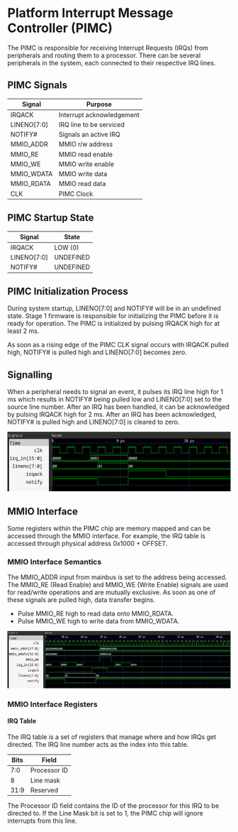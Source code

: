 # Platform Interrupt Message Controller (PIMC)

The PIMC is responsible for receiving Interrupt Requests (IRQs) from peripherals
and routing them to a processor. There can be several peripherals in the system,
each connected to their respective IRQ lines.

## PIMC Signals

| Signal      | Purpose                     |
| ----------  | --------------------------- |
| IRQACK      | Interrupt acknowledgement   |
| LINENO[7:0] | IRQ line to be serviced     |
| NOTIFY#     | Signals an active IRQ       |
| MMIO_ADDR   | MMIO r/w address            |
| MMIO_RE     | MMIO read enable            |
| MMIO_WE     | MMIO write enable           |
| MMIO_WDATA  | MMIO write data             |
| MMIO_RDATA  | MMIO read data              |
| CLK         | PIMC Clock                  |

## PIMC Startup State

| Signal      | State     |
| ----------  | --------  |
| IRQACK      | LOW (0)   |
| LINENO[7:0] | UNDEFINED |
| NOTIFY#     | UNDEFINED |

## PIMC Initialization Process

During system startup, LINENO[7:0] and NOTIFY# will be in an undefined state. Stage 1 firmware
is responsible for initializing the PIMC before it is ready for operation. The PIMC is initialized
by pulsing IRQACK high for at least 2 ms.

As soon as a rising edge of the PIMC CLK signal occurs with IRQACK pulled high, NOTIFY# is pulled high
and LINENO[7:0] becomes zero.

## Signalling

When a peripheral needs to signal an event, it pulses its IRQ line high for 1 ms which results in
NOTIFY# being pulled low and LINENO[7:0] set to the source line number. After an IRQ has been handled,
it can be acknowledged by pulsing IRQACK high for 2 ms. After an IRQ has been acknowledged, NOTIFY#
is pulled high and LINENO[7:0] is cleared to zero.

![signals](images/irq.png)

## MMIO Interface

Some registers within the PIMC chip are memory mapped and can be accessed through the MMIO interface. For example,
the IRQ table is accessed through physical address 0x1000 + OFFSET.

### MMIO Interface Semantics

The MMIO_ADDR input from mainbus is set to the address being accessed. The MMIO_RE (Read Enable) and
MMIO_WE (Write Enable) signals are used for read/write operations and are mutually exclusive. As soon as one
of these signals are pulled high, data transfer begins.

- Pulse MMIO_RE high to read data onto MMIO_RDATA.
- Pulse MMIO_WE high to write data from MMIO_WDATA.

![masking](images/irqmask.png)

### MMIO Interface Registers

#### IRQ Table

The IRQ table is a set of registers that manage where and how IRQs get directed.
The IRQ line number acts as the index into this table.

| Bits        | Field         |
| ----------- | ------------- |
| 7:0         | Processor ID  |
| 8           | Line mask     |
| 31:9        | Reserved      |

The Processor ID field contains the ID of the processor for this IRQ to be directed to.
If the Line Mask bit is set to 1, the PIMC chip will ignore interrupts from this line.
